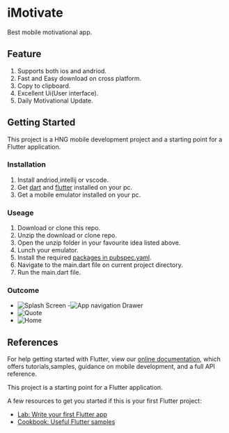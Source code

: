 # iMotivate

Best mobile motivational app.

## Feature

1. Supports both ios and andriod.
2. Fast and Easy download on cross platform.
3. Copy to clipboard.
4. Excellent Ui(User interface).
5. Daily Motivational Update.  

## Getting Started

This project is a HNG mobile development project and a starting point for a Flutter application.

### Installation

1. Install andriod,intellij or vscode.
2. Get [dart](https://dart.dev/get-dart) and [flutter](https://flutter.dev/docs/get-started/install)
installed on your pc.
3. Get a mobile emulator installed on your pc.

### Useage

1. Download or clone this repo.
2. Unzip the download or clone repo.
3. Open the unzip folder in your favourite idea listed above.
4. Lunch your emulator.
5. Install the required [packages in pubspec.yaml](https://pub.dev/).
6. Navigate to the main.dart file on current project directory.
7. Run the main.dart file.

### Outcome

- ![Splash Screen](https://github.com/xi6th/QuotesApp/blob/master/images/Screenshot_20200608-210913.png)
-![App navigation Drawer](https://github.com/xi6th/QuotesApp/blob/master/images/Screenshot_20200609-165000png)
- ![Quote](https://github.com/xi6th/QuotesApp/blob/master/images/Screenshot_20200609-140653.png)
- ![Home](https://github.com/xi6th/QuotesApp/blob/master/images/Screenshot_20200609-030351.png)

## References

For help getting started with Flutter, view our [online documentation](https://flutter.dev/docs), which offers tutorials,samples, guidance on mobile development, and a full API reference.

This project is a starting point for a Flutter application.

A few resources to get you started if this is your first Flutter project:

- [Lab: Write your first Flutter app](https://flutter.dev/docs/get-started/codelab)
- [Cookbook: Useful Flutter samples](https://flutter.dev/docs/cookbook)
